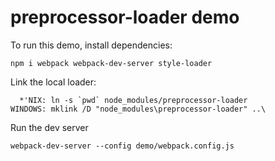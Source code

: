 # preprocessor-loader demo

To run this demo, install dependencies:

```
npm i webpack webpack-dev-server style-loader
```

Link the local loader:

```
  *'NIX: ln -s `pwd` node_modules/preprocessor-loader
WINDOWS: mklink /D "node_modules\preprocessor-loader" ..\
```

Run the dev server

```
webpack-dev-server --config demo/webpack.config.js
```
